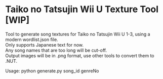 # Taiko no Tatsujin Wii U Texture Tool [WIP]

Tool to generate song textures for Taiko no Tatsujin Wii U 1-3, using a modern wordlist.json file.  
Only supports Japanese text for now.  
Any song names that are too long will be cut-off.  
Output images will be in .png format, use other tools to convert them to .NUT.  

Usage: python generate.py song_id genreNo  

